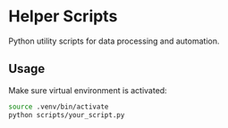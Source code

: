 # Helper Scripts

Python utility scripts for data processing and automation.

## Usage
Make sure virtual environment is activated:
```bash
source .venv/bin/activate
python scripts/your_script.py
```
